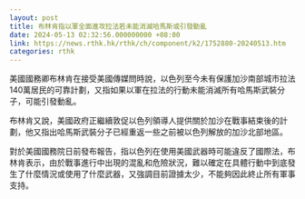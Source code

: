 ```yaml
---
layout: post
title: 布林肯指以軍全面進攻拉法若未能消滅哈馬斯或引發動亂
date: 2024-05-13 02:32:56.000000000 +08:00
link: https://news.rthk.hk/rthk/ch/component/k2/1752880-20240513.htm
categories: rthk
---
```


美國國務卿布林肯在接受美國傳媒問時說，以色列至今未有保護加沙南部城市拉法140萬居民的可靠計劃，又指如果以軍在拉法的行動未能消滅所有哈馬斯武裝分子，可能引發動亂。

布林肯又說，美國政府正繼續敦促以色列領導人提供關於加沙在戰事結束後的計劃，他又指出哈馬斯武裝分子已經重返一些之前被以色列解放的加沙北部地區。

對於美國國務院日前發布報告，指以色列在使用美國武器時可能違反了國際法，布林肯表示，由於戰事進行中出現的混亂和危險狀況，難以確定在具體行動中到底發生了什麼情況或使用了什麼武器，又強調目前證據太少，不能夠因此終止所有軍事支持。
